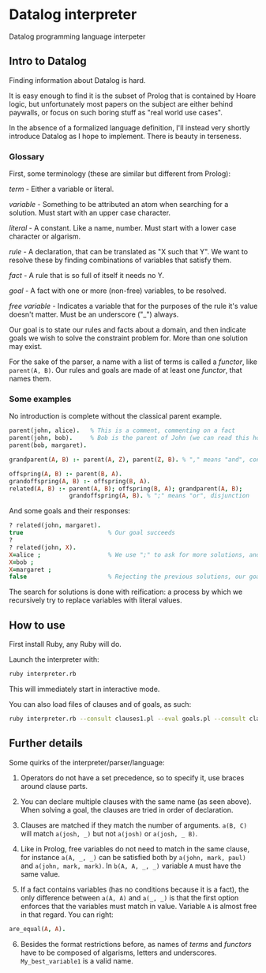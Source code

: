 # Datalog interpreter

Datalog programming language interpeter


## Intro to Datalog

Finding information about Datalog is hard.

It is easy enough to find it is the subset of Prolog that is contained by Hoare logic,
but unfortunately most papers on the subject are either behind paywalls,
or focus on such boring stuff as "real world use cases".

In the absence of a formalized language definition, I'll instead very shortly
introduce Datalog as I hope to implement. There is beauty in terseness.

### Glossary

First, some terminology (these are similar but different from Prolog):

*term* - Either a variable or literal.

*variable* - Something to be attributed an atom when searching for a solution. Must start with an upper case character.

*literal* - A constant. Like a name, number. Must start with a lower case character or algarism.

*rule* - A declaration, that can be translated as "X such that Y". We want to resolve these by finding combinations of variables that satisfy them.

*fact* - A rule that is so full of itself it needs no Y.

*goal* - A fact with one or more (non-free) variables, to be resolved.

*free variable* - Indicates a variable that for the purposes of the rule it's value doesn't matter. Must be an underscore ("_") always.

Our goal is to state our rules and facts about a domain, and then indicate goals we wish to solve the constraint problem for. More than one solution may exist.

For the sake of the parser, a name with a list of terms is called a *functor*, like `parent(A, B)`. Our rules and goals are made of at least one *functor*, that names them.

### Some examples

No introduction is complete without the classical parent example.

```prolog
parent(john, alice).   % This is a comment, commenting on a fact
parent(john, bob).     % Bob is the parent of John (we can read this however we want)
parent(bob, margaret).

grandparent(A, B) :- parent(A, Z), parent(Z, B). % "," means "and", conjunction

offspring(A, B) :- parent(B, A).
grandoffspring(A, B) :- offspring(B, A).
related(A, B) :- parent(A, B); offspring(B, A); grandparent(A, B);
                 grandoffspring(A, B). % ";" means "or", disjunction
```

And some goals and their responses:

```prolog
? related(john, margaret).
true                        % Our goal succeeds
?
? related(john, X).
X=alice ;                   % We use ";" to ask for more solutions, and "." to stop
X=bob ;
X=margaret ;
false                       % Rejecting the previous solutions, our goal fails
```

The search for solutions is done with reification: a process by which we
recursively try to replace variables with literal values.


## How to use

First install Ruby, any Ruby will do.

Launch the interpreter with:

```sh
ruby interpreter.rb
```

This will immediately start in interactive mode.

You can also load files of clauses and of goals, as such:

```sh
ruby interpreter.rb --consult clauses1.pl --eval goals.pl --consult clauses2.pl
```

## Further details

Some quirks of the interpreter/parser/language:

1. Operators do not have a set precedence, so to specify it, use braces around clause parts.

2. You can declare multiple clauses with the same name (as seen above). When solving a goal, the clauses are tried in order of declaration.

3. Clauses are matched if they match the number of arguments. `a(B, C)` will match `a(josh, _)` but not `a(josh)` or `a(josh, _ B)`.

4. Like in Prolog, free variables do not need to match in the same clause, for instance `a(A, _, _)` can be satisfied both by `a(john, mark, paul)` and `a(john, mark, mark)`. In `b(A, A, _, _)` variable `A` must have the same value.

5. If a fact contains variables (has no conditions because it is a fact), the only difference between `a(A, A)` and `a(_, _)` is that the first option enforces that the variables must match in value. Variable `A` is almost free in that regard. You can right:

```prolog
are_equal(A, A).
```

6. Besides the format restrictions before, as names of *terms* and *functors* have to be composed of algarisms, letters and underscores. `My_best_variable1` is a valid name.
